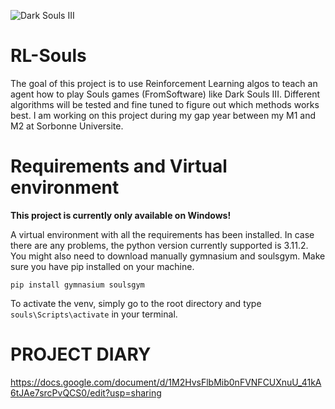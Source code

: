 ![Dark Souls III](https://static.bandainamcoent.eu/high/dark-souls/dark-souls-3/00-page-setup/ds3_game-thumbnail.jpg)
# RL-Souls
The goal of this project is to use Reinforcement Learning algos to teach an agent how to play Souls games (FromSoftware) like Dark Souls III. 
Different algorithms will be tested and fine tuned to figure out which methods works best.
I am working on this project during my gap year between my M1 and M2 at Sorbonne Universite.

# Requirements and Virtual environment
**This project is currently only available on Windows!**

A virtual environment with all the requirements has been installed. In case there are any problems, the python version currently supported is 3.11.2.
You might also need to download manually gymnasium and soulsgym. Make sure you have pip installed on your machine.

`pip install gymnasium soulsgym`

To activate the venv, simply go to the root directory and type `souls\Scripts\activate` in your terminal.

# PROJECT DIARY
https://docs.google.com/document/d/1M2HvsFlbMib0nFVNFCUXnuU_41kA6tJAe7srcPvQCS0/edit?usp=sharing